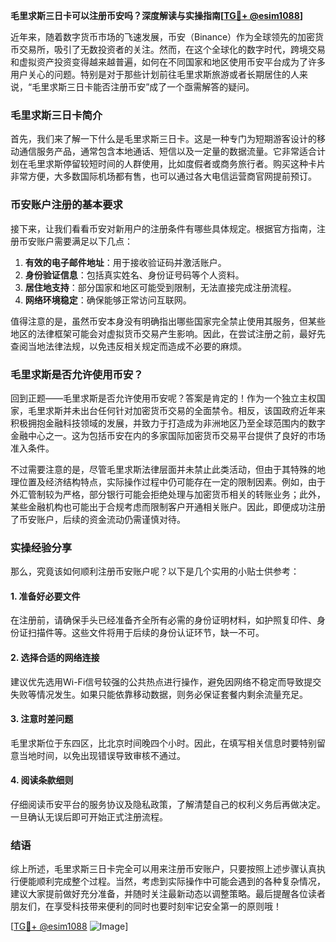**毛里求斯三日卡可以注册币安吗？深度解读与实操指南[[TG💪+ @esim1088](https://t.me/s/esim1088)]**

近年来，随着数字货币市场的飞速发展，币安（Binance）作为全球领先的加密货币交易所，吸引了无数投资者的关注。然而，在这个全球化的数字时代，跨境交易和虚拟资产投资变得越来越普遍，如何在不同国家和地区使用币安平台成为了许多用户关心的问题。特别是对于那些计划前往毛里求斯旅游或者长期居住的人来说，“毛里求斯三日卡能否注册币安”成了一个亟需解答的疑问。

### 毛里求斯三日卡简介

首先，我们来了解一下什么是毛里求斯三日卡。这是一种专门为短期游客设计的移动通信服务产品，通常包含本地通话、短信以及一定量的数据流量。它非常适合计划在毛里求斯停留较短时间的人群使用，比如度假者或商务旅行者。购买这种卡片非常方便，大多数国际机场都有售，也可以通过各大电信运营商官网提前预订。

### 币安账户注册的基本要求

接下来，让我们看看币安对新用户的注册条件有哪些具体规定。根据官方指南，注册币安账户需要满足以下几点：
1. **有效的电子邮件地址**：用于接收验证码并激活账户。
2. **身份验证信息**：包括真实姓名、身份证号码等个人资料。
3. **居住地支持**：部分国家和地区可能受到限制，无法直接完成注册流程。
4. **网络环境稳定**：确保能够正常访问互联网。

值得注意的是，虽然币安本身没有明确指出哪些国家完全禁止使用其服务，但某些地区的法律框架可能会对虚拟货币交易产生影响。因此，在尝试注册之前，最好先查阅当地法律法规，以免违反相关规定而造成不必要的麻烦。

### 毛里求斯是否允许使用币安？

回到正题——毛里求斯是否允许使用币安呢？答案是肯定的！作为一个独立主权国家，毛里求斯并未出台任何针对加密货币交易的全面禁令。相反，该国政府近年来积极拥抱金融科技领域的发展，并致力于打造成为非洲地区乃至全球范围内的数字金融中心之一。这为包括币安在内的多家国际加密货币交易平台提供了良好的市场准入条件。

不过需要注意的是，尽管毛里求斯法律层面并未禁止此类活动，但由于其特殊的地理位置及经济结构特点，实际操作过程中仍可能存在一定的限制因素。例如，由于外汇管制较为严格，部分银行可能会拒绝处理与加密货币相关的转账业务；此外，某些金融机构也可能出于合规考虑而限制客户开通相关账户。因此，即便成功注册了币安账户，后续的资金流动仍需谨慎对待。

### 实操经验分享

那么，究竟该如何顺利注册币安账户呢？以下是几个实用的小贴士供参考：

#### 1. 准备好必要文件
在注册前，请确保手头已经准备齐全所有必需的身份证明材料，如护照复印件、身份证扫描件等。这些文件将用于后续的身份认证环节，缺一不可。

#### 2. 选择合适的网络连接
建议优先选用Wi-Fi信号较强的公共热点进行操作，避免因网络不稳定而导致提交失败等情况发生。如果只能依靠移动数据，则务必保证套餐内剩余流量充足。

#### 3. 注意时差问题
毛里求斯位于东四区，比北京时间晚四个小时。因此，在填写相关信息时要特别留意当地时间，以免出现错误导致审核不通过。

#### 4. 阅读条款细则
仔细阅读币安平台的服务协议及隐私政策，了解清楚自己的权利义务后再做决定。一旦确认无误后即可开始正式注册流程。

### 结语

综上所述，毛里求斯三日卡完全可以用来注册币安账户，只要按照上述步骤认真执行便能顺利完成整个过程。当然，考虑到实际操作中可能会遇到的各种复杂情况，建议大家提前做好充分准备，并随时关注最新动态以调整策略。最后提醒各位读者朋友们，在享受科技带来便利的同时也要时刻牢记安全第一的原则哦！

[[TG💪+ @esim1088](https://t.me/s/esim1088) ![Image](https://i.postimg.cc/4NQfJmqS/Snipaste-2025-05-13-00-14-12.png)]